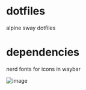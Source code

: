 # dotfiles
alpine sway dotfiles

# dependencies
nerd fonts for icons in waybar

![image](https://github.com/T7a9/dotfiles/assets/91150477/459b6b19-2620-48b5-8958-544b1fe28ac5)
